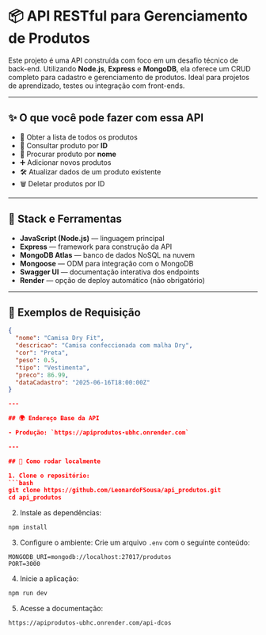 # 📦 API RESTful para Gerenciamento de Produtos

Este projeto é uma API construída com foco em um desafio técnico de back-end. Utilizando **Node.js**, **Express** e **MongoDB**, ela oferece um CRUD completo para cadastro e gerenciamento de produtos. Ideal para projetos de aprendizado, testes ou integração com front-ends.

---

## ✨ O que você pode fazer com essa API

- 🔄 Obter a lista de todos os produtos  
- 🔎 Consultar produto por **ID**  
- 🧭 Procurar produto por **nome**  
- ➕ Adicionar novos produtos  
- 🛠️ Atualizar dados de um produto existente  
- 🗑️ Deletar produtos por ID  

---

## 🧰 Stack e Ferramentas

- **JavaScript (Node.js)** — linguagem principal  
- **Express** — framework para construção da API  
- **MongoDB Atlas** — banco de dados NoSQL na nuvem  
- **Mongoose** — ODM para integração com o MongoDB  
- **Swagger UI** — documentação interativa dos endpoints  
- **Render** — opção de deploy automático (não obrigatório)  

---

## 📑 Exemplos de Requisição

```json
{
  "nome": "Camisa Dry Fit",
  "descricao": "Camisa confeccionada com malha Dry",
  "cor": "Preta",
  "peso": 0.5,
  "tipo": "Vestimenta",
  "preco": 86.99,
  "dataCadastro": "2025-06-16T18:00:00Z"
}

---

## 🌍 Endereço Base da API

- Produção: `https://apiprodutos-ubhc.onrender.com`

---

## 🧪 Como rodar localmente

1. Clone o repositório:
```bash
git clone https://github.com/LeonardoFSousa/api_produtos.git
cd api_produtos
```

2. Instale as dependências:
```bash
npm install
```

3. Configure o ambiente:
Crie um arquivo `.env` com o seguinte conteúdo:
```
MONGODB_URI=mongodb://localhost:27017/produtos
PORT=3000
```

4. Inicie a aplicação:
```bash
npm run dev
```

5. Acesse a documentação:
```
https://apiprodutos-ubhc.onrender.com/api-dcos
```
